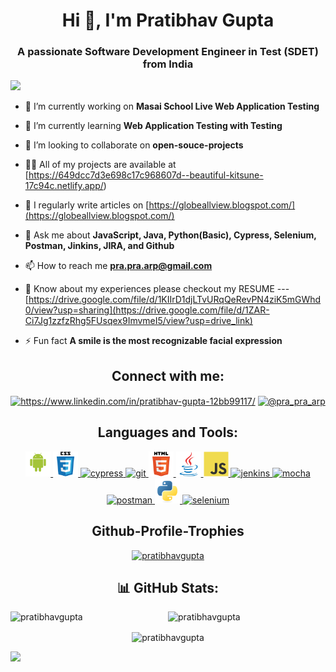 <h1 align="center">Hi 👋, I'm Pratibhav Gupta</h1>
<h3 align="center">A passionate Software Development Engineer in Test (SDET) from India</h3>

<img src="https://user-images.githubusercontent.com/73097560/115834477-dbab4500-a447-11eb-908a-139a6edaec5c.gif"> 

- 🔭 I’m currently working on **Masai School Live Web Application Testing**

- 🌱 I’m currently learning **Web Application Testing with Testing**

- 👯 I’m looking to collaborate on **open-souce-projects**

- 👨‍💻 All of my projects are available at [https://649dcc7d3e698c17c968607d--beautiful-kitsune-17c94c.netlify.app/)

- 📝 I regularly write articles on [https://globeallview.blogspot.com/](https://globeallview.blogspot.com/)

- 💬 Ask me about **JavaScript, Java, Python(Basic), Cypress, Selenium, Postman, Jinkins, JIRA, and Github**

- 📫 How to reach me **pra.pra.arp@gmail.com**

- 📄 Know about my experiences please checkout my RESUME --- [https://drive.google.com/file/d/1KIIrD1djLTvURqQeRevPN4ziK5mGWhd0/view?usp=sharing](https://drive.google.com/file/d/1ZAR-Ci7Jg1zzfzRhg5FUsqex9ImvmeI5/view?usp=drive_link)

- ⚡ Fun fact **A smile is the most recognizable facial expression**

<h2 align="center">Connect with me:</h2>
<p align="center">
<a href="https://linkedin.com/in/https://www.linkedin.com/in/pratibhav-gupta-12bb99117/" target="blank"><img align="center" src="https://raw.githubusercontent.com/rahuldkjain/github-profile-readme-generator/master/src/images/icons/Social/linked-in-alt.svg" alt="https://www.linkedin.com/in/pratibhav-gupta-12bb99117/" height="30" width="40" /></a>
<a href="https://www.hackerearth.com/@pra_pra_arp" target="blank"><img align="center" src="https://raw.githubusercontent.com/rahuldkjain/github-profile-readme-generator/master/src/images/icons/Social/hackerearth.svg" alt="@pra_pra_arp" height="30" width="40" /></a>
</p>

<h2 align="center">Languages and Tools:</h2>
<p align="center"> <a href="https://developer.android.com" target="_blank" rel="noreferrer"> <img src="https://raw.githubusercontent.com/devicons/devicon/master/icons/android/android-original-wordmark.svg" alt="android" width="40" height="40"/> </a> <a href="https://www.w3schools.com/css/" target="_blank" rel="noreferrer"> <img src="https://raw.githubusercontent.com/devicons/devicon/master/icons/css3/css3-original-wordmark.svg" alt="css3" width="40" height="40"/> </a> <a href="https://www.cypress.io" target="_blank" rel="noreferrer"> <img src="https://raw.githubusercontent.com/simple-icons/simple-icons/6e46ec1fc23b60c8fd0d2f2ff46db82e16dbd75f/icons/cypress.svg" alt="cypress" width="40" height="40"/> </a> <a href="https://git-scm.com/" target="_blank" rel="noreferrer"> <img src="https://www.vectorlogo.zone/logos/git-scm/git-scm-icon.svg" alt="git" width="40" height="40"/> </a> <a href="https://www.w3.org/html/" target="_blank" rel="noreferrer"> <img src="https://raw.githubusercontent.com/devicons/devicon/master/icons/html5/html5-original-wordmark.svg" alt="html5" width="40" height="40"/> </a> <a href="https://www.java.com" target="_blank" rel="noreferrer"> <img src="https://raw.githubusercontent.com/devicons/devicon/master/icons/java/java-original.svg" alt="java" width="40" height="40"/> </a> <a href="https://developer.mozilla.org/en-US/docs/Web/JavaScript" target="_blank" rel="noreferrer"> <img src="https://raw.githubusercontent.com/devicons/devicon/master/icons/javascript/javascript-original.svg" alt="javascript" width="40" height="40"/> </a> <a href="https://www.jenkins.io" target="_blank" rel="noreferrer"> <img src="https://www.vectorlogo.zone/logos/jenkins/jenkins-icon.svg" alt="jenkins" width="40" height="40"/> </a> <a href="https://mochajs.org" target="_blank" rel="noreferrer"> <img src="https://www.vectorlogo.zone/logos/mochajs/mochajs-icon.svg" alt="mocha" width="40" height="40"/> </a> <a href="https://postman.com" target="_blank" rel="noreferrer"> <img src="https://www.vectorlogo.zone/logos/getpostman/getpostman-icon.svg" alt="postman" width="40" height="40"/> </a> <a href="https://www.python.org" target="_blank" rel="noreferrer"> <img src="https://raw.githubusercontent.com/devicons/devicon/master/icons/python/python-original.svg" alt="python" width="40" height="40"/> </a> <a href="https://www.selenium.dev" target="_blank" rel="noreferrer"> <img src="https://raw.githubusercontent.com/detain/svg-logos/780f25886640cef088af994181646db2f6b1a3f8/svg/selenium-logo.svg" alt="selenium" width="40" height="40"/> </a> </p>

<h2 align="center">Github-Profile-Trophies</h2>
<p align="center"> <a href="https://github.com/ryo-ma/github-profile-trophy"><img src="https://github-profile-trophy.vercel.app/?username=pratibhavgupta" alt="pratibhavgupta" /></a> </p>

<h2 align="center">📊 GitHub Stats:</h2>

<p><img align="left" src="https://github-readme-stats.vercel.app/api/top-langs?username=pratibhavgupta&show_icons=true&locale=en&layout=compact&theme=gotham" alt="pratibhavgupta" /></p>

<p align="center"> <img src="https://github-readme-stats.vercel.app/api?username=pratibhavgupta&show_icons=true&locale=en&layout=compact&theme=gotham" alt="pratibhavgupta" /></p>

<p align="center"><img align="center" src="https://github-readme-streak-stats.herokuapp.com/?user=pratibhavgupta&show_icons=true&locale=en&layout=compact&theme=gotham" alt="pratibhavgupta" /></p>

<img src="https://user-images.githubusercontent.com/73097560/115834477-dbab4500-a447-11eb-908a-139a6edaec5c.gif">  


